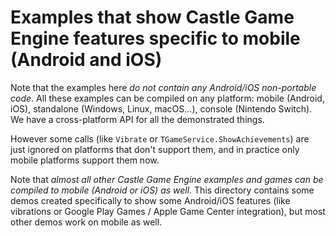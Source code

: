 # Examples that show Castle Game Engine features specific to mobile (Android and iOS)

Note that the examples here *do not contain any Android/iOS non-portable code*.
All these examples can be compiled on any platform: mobile (Android, iOS),
standalone (Windows, Linux, macOS...), console (Nintendo Switch).
We have a cross-platform API for all the demonstrated things.

However some calls (like `Vibrate` or `TGameService.ShowAchievements`)
are just ignored on platforms that don't support them, and in practice only
mobile platforms support them now.

Note that *almost all other Castle Game Engine examples and games
can be compiled to mobile (Android or iOS) as well*.
This directory contains some demos created specifically to show some Android/iOS
features (like vibrations or Google Play Games / Apple Game Center integration),
but most other demos work on mobile as well.
